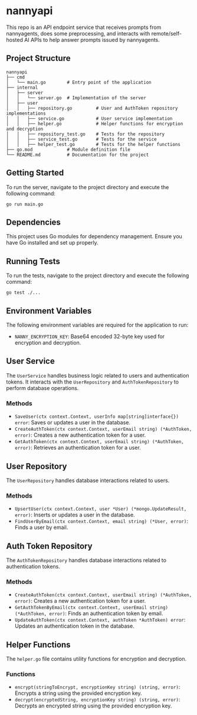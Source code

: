 # nannyapi
This repo is an API endpoint service that receives prompts from nannyagents, does some preprocessing, and interacts with remote/self-hosted AI APIs to help answer prompts issued by nannyagents.

## Project Structure

```
nannyapi
├── cmd
│   └── main.go        # Entry point of the application
├── internal
│   ├── server
│   │   └── server.go  # Implementation of the server
│   ├── user
│   │   ├── repository.go         # User and AuthToken repository implementations
│   │   ├── service.go            # User service implementation
│   │   ├── helper.go             # Helper functions for encryption and decryption
│   │   ├── repository_test.go    # Tests for the repository
│   │   ├── service_test.go       # Tests for the service
│   │   ├── helper_test.go        # Tests for the helper functions
├── go.mod             # Module definition file
└── README.md          # Documentation for the project
```

## Getting Started

To run the server, navigate to the project directory and execute the following command:

```
go run main.go
```

## Dependencies

This project uses Go modules for dependency management. Ensure you have Go installed and set up properly.

## Running Tests

To run the tests, navigate to the project directory and execute the following command:

```
go test ./...
```

## Environment Variables

The following environment variables are required for the application to run:

- `NANNY_ENCRYPTION_KEY`: Base64 encoded 32-byte key used for encryption and decryption.

## User Service

The `UserService` handles business logic related to users and authentication tokens. It interacts with the `UserRepository` and `AuthTokenRepository` to perform database operations.

### Methods

- `SaveUser(ctx context.Context, userInfo map[string]interface{}) error`: Saves or updates a user in the database.
- `CreateAuthToken(ctx context.Context, userEmail string) (*AuthToken, error)`: Creates a new authentication token for a user.
- `GetAuthToken(ctx context.Context, userEmail string) (*AuthToken, error)`: Retrieves an authentication token for a user.

## User Repository

The `UserRepository` handles database interactions related to users.

### Methods

- `UpsertUser(ctx context.Context, user *User) (*mongo.UpdateResult, error)`: Inserts or updates a user in the database.
- `FindUserByEmail(ctx context.Context, email string) (*User, error)`: Finds a user by email.

## Auth Token Repository

The `AuthTokenRepository` handles database interactions related to authentication tokens.

### Methods

- `CreateAuthToken(ctx context.Context, userEmail string) (*AuthToken, error)`: Creates a new authentication token for a user.
- `GetAuthTokenByEmail(ctx context.Context, userEmail string) (*AuthToken, error)`: Finds an authentication token by email.
- `UpdateAuthToken(ctx context.Context, authToken *AuthToken) error`: Updates an authentication token in the database.

## Helper Functions

The `helper.go` file contains utility functions for encryption and decryption.

### Functions

- `encrypt(stringToEncrypt, encryptionKey string) (string, error)`: Encrypts a string using the provided encryption key.
- `decrypt(encryptedString, encryptionKey string) (string, error)`: Decrypts an encrypted string using the provided encryption key.
